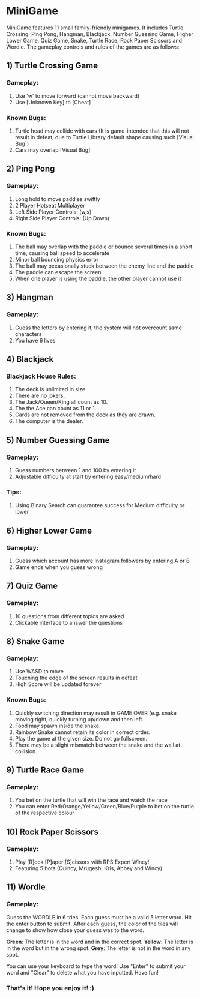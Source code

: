 # MiniGame
MiniGame features 11 small family-friendly minigames. It includes Turtle Crossing, Ping Pong, Hangman, Blackjack, Number Guessing Game, Higher Lower Game, Quiz Game, Snake, Turtle Race, Rock Paper Scissors and Wordle. The gameplay controls and rules of the games are as follows:
 
## 1) Turtle Crossing Game
### Gameplay:
1) Use 'w' to move forward (cannot move backward)
2) Use [Unknown Key] to [Cheat]
### Known Bugs:
1) Turtle head may collide with cars (It is game-intended that this will not result in defeat, due to Turtle Library default shape causing such [Visual Bug])
2) Cars may overlap [Visual Bug]

## 2) Ping Pong
### Gameplay:
1) Long hold to move paddles swiftly
2) 2 Player Hotseat Multiplayer
3) Left Side Player Controls: (w,s)
4) Right Side Player Controls: (Up,Down)
### Known Bugs:
1) The ball may overlap with the paddle or bounce several times in a short time, causing ball speed to accelerate
2) Minor ball bouncing physics error
3) The ball may occasionally stuck between the enemy line and the paddle
4) The paddle can escape the screen
5) When one player is using the paddle, the other player cannot use it

## 3) Hangman
### Gameplay:
1) Guess the letters by entering it, the system will not overcount same characters
2) You have 6 lives

## 4) Blackjack
### Blackjack House Rules:
1) The deck is unlimited in size.
2) There are no jokers.
3) The Jack/Queen/King all count as 10.
4) The the Ace can count as 11 or 1.
5) Cards are not removed from the deck as they are drawn.
6) The computer is the dealer.

## 5) Number Guessing Game
### Gameplay:
1) Guess numbers between 1 and 100 by entering it
2) Adjustable difficulty at start by entering easy/medium/hard
### Tips:
1) Using Binary Search can guarantee success for Medium difficulty or lower

## 6) Higher Lower Game
### Gameplay:
1) Guess which account has more Instagram followers by entering A or B
2) Game ends when you guess wrong

## 7) Quiz Game
### Gameplay:
1) 10 questions from different topics are asked
2) Clickable interface to answer the questions

## 8) Snake Game
### Gameplay:
1) Use WASD to move
2) Touching the edge of the screen results in defeat
3) High Score will be updated forever
### Known Bugs:
1) Quickly switching direction may result in GAME OVER (e.g. snake moving right, quickly turning up/down and then left.
2) Food may spawn inside the snake.
3) Rainbow Snake cannot retain its color in correct order.
4) Play the game at the given size. Do not go fullscreen.
5) There may be a slight mismatch between the snake and the wall at collision.

## 9) Turtle Race Game
### Gameplay:
1) You bet on the turtle that will win the race and watch the race
2) You can enter Red/Orange/Yellow/Green/Blue/Purple to bet on the turtle of the respective colour

## 10) Rock Paper Scissors
### Gameplay:
1) Play [R]ock [P]aper [S]cissors with RPS Expert Wincy!
2) Featuring 5 bots (Quincy, Mrugesh, Kris, Abbey and Wincy)

## 11) Wordle
### Gameplay:
Guess the WORDLE in 6 tries.
Each guess must be a valid 5 letter word. Hit the enter button to submit.
After each guess, the color of the tiles will change to show how close your guess was to the word.

**Green**: The letter is in the word and in the correct spot.
**Yellow**: The letter is in the word but in the wrong spot.
**Grey**: The letter is not in the word in any spot.

You can use your keyboard to type the word!
Use "Enter" to submit your word and "Clear" to delete what you have inputted.
Have fun!
### That's it! Hope you enjoy it! :)
